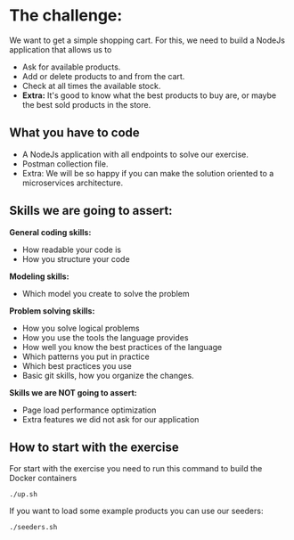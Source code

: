 
# The challenge:

We want to get a simple shopping cart. For this, we need to build a NodeJs application that allows us to
* Ask for available products.
* Add or delete products to and from the cart.
* Check at all times the available stock.
* **Extra:** It's good to know what the best products to buy are, or maybe the best sold products in the store.

## What you have to code

* A NodeJs application with all endpoints to solve our exercise.
* Postman collection file.
* Extra: We will be so happy if you can make the solution oriented to a microservices architecture.

## Skills we are going to assert:

**General coding skills:**

* How readable your code is
* How you structure your code

**Modeling skills:**

* Which model you create to solve the problem

**Problem solving skills:**

* How you solve logical problems
* How you use the tools the language provides
* How well you know the best practices of the language
* Which patterns you put in practice
* Which best practices you use
* Basic git skills, how you organize the changes.


**Skills we are NOT going to assert:**

* Page load performance optimization
* Extra features we did not ask for our application

## How to start with the exercise

For start with the exercise you need to run this command to build the Docker containers

    ./up.sh
If you want to load some example products you can use our seeders:

    ./seeders.sh
